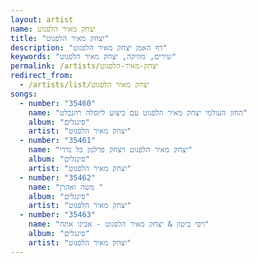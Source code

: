 ```yaml
---
layout: artist
name: יצחק מאיר הלפגוט
title: "יצחק מאיר הלפגוט"
description: "דף האמן יצחק מאיר הלפגוט"
keywords: "שירים, מוזיקה, יצחק מאיר הלפגוט"
permalink: /artists/יצחק-מאיר-הלפגוט
redirect_from:
  - /artists/list/יצחק מאיר הלפגוט
songs:
  - number: "35460"
    name: "החזן העולמי יצחק מאיר הלפגוט עם ביצוע ליוסלה רוזנבלט"
    album: "סינגלים"
    artist: "יצחק מאיר הלפגוט"
  - number: "35461"
    name: "יצחק מאיר הלפגוט ויצחק פרלמן כל נדרי"
    album: "סינגלים"
    artist: "יצחק מאיר הלפגוט"
  - number: "35462"
    name: "משה ואהרן "
    album: "סינגלים"
    artist: "יצחק מאיר הלפגוט"
  - number: "35463"
    name: "רפי ביטון & יצחק מאיר הלפגוט - אבינו אתה"
    album: "סינגלים"
    artist: "יצחק מאיר הלפגוט"
---
```

